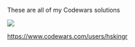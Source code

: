 These are all of my Codewars solutions

<img src="https://www.codewars.com/users/hskingr/badges/large">

https://www.codewars.com/users/hskingr